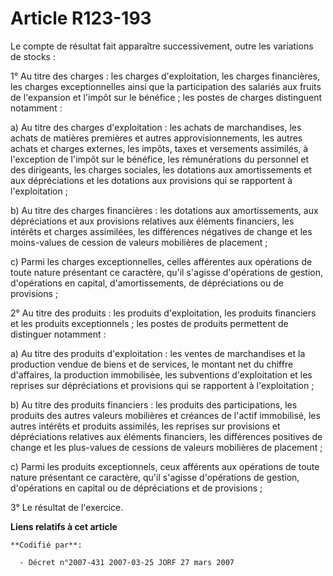 # Article R123-193

Le compte de résultat fait apparaître successivement, outre les variations de stocks :

1° Au titre des charges : les charges d'exploitation, les charges financières, les charges exceptionnelles ainsi que la
participation des salariés aux fruits de l'expansion et l'impôt sur le bénéfice ; les postes de charges distinguent
notamment :

a) Au titre des charges d'exploitation : les achats de marchandises, les achats de matières premières et autres
approvisionnements, les autres achats et charges externes, les impôts, taxes et versements assimilés, à l'exception de
l'impôt sur le bénéfice, les rémunérations du personnel et des dirigeants, les charges sociales, les dotations aux
amortissements et aux dépréciations et les dotations aux provisions qui se rapportent à l'exploitation ;

b) Au titre des charges financières : les dotations aux amortissements, aux dépréciations et aux provisions relatives aux
éléments financiers, les intérêts et charges assimilées, les différences négatives de change et les moins-values de cession
de valeurs mobilières de placement ;

c) Parmi les charges exceptionnelles, celles afférentes aux opérations de toute nature présentant ce caractère, qu'il
s'agisse d'opérations de gestion, d'opérations en capital, d'amortissements, de dépréciations ou de provisions ;

2° Au titre des produits : les produits d'exploitation, les produits financiers et les produits exceptionnels ; les postes de
produits permettent de distinguer notamment :

a) Au titre des produits d'exploitation : les ventes de marchandises et la production vendue de biens et de services, le
montant net du chiffre d'affaires, la production immobilisée, les subventions d'exploitation et les reprises sur
dépréciations et provisions qui se rapportent à l'exploitation ;

b) Au titre des produits financiers : les produits des participations, les produits des autres valeurs mobilières et créances
de l'actif immobilisé, les autres intérêts et produits assimilés, les reprises sur provisions et dépréciations relatives aux
éléments financiers, les différences positives de change et les plus-values de cessions de valeurs mobilières de placement ;

c) Parmi les produits exceptionnels, ceux afférents aux opérations de toute nature présentant ce caractère, qu'il s'agisse
d'opérations de gestion, d'opérations en capital ou de dépréciations et de provisions ;

3° Le résultat de l'exercice.

**Liens relatifs à cet article**

	**Codifié par**:

	  - Décret n°2007-431 2007-03-25 JORF 27 mars 2007
